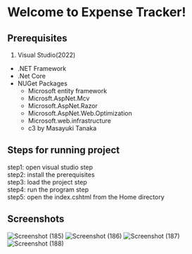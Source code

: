 # Welcome to Expense Tracker!
## Prerequisites
1. Visual Studio(2022)
- .NET Framework
- .Net Core
- NUGet Packages
  - Microsoft entity framework
  - Microsft.AspNet.Mcv
  - Microsoft.AspNet.Razor
  - Microsoft.AspNet.Web.Optimization
  - Microsoft.web.infrastructure
  - c3 by Masayuki Tanaka
 
## Steps for running project
step1: open visual studio step <br/>
step2: install the prerequisites <br/>
step3: load the project step <br/>
step4: run the program step <br/>
step5: open the index.cshtml from the Home directory <br/>

## Screenshots
![Screenshot (185)](https://user-images.githubusercontent.com/110552993/212375573-457f488d-2595-47ca-8388-80165eefa02c.png)
![Screenshot (186)](https://user-images.githubusercontent.com/110552993/212375588-97c9b636-599f-4621-8bfb-64c45e67b4a4.png)
![Screenshot (187)](https://user-images.githubusercontent.com/110552993/212375596-844603e2-ea07-40dc-975f-710b10f945ff.png)
![Screenshot (188)](https://user-images.githubusercontent.com/110552993/212375598-e775a89e-4d6f-47ae-a723-18acd7da9a6a.png)
